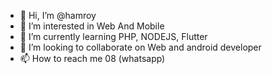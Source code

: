 - 👋 Hi, I’m @hamroy
- 👀 I’m interested in Web And Mobile
- 🌱 I’m currently learning PHP, NODEJS, Flutter
- 💞️ I’m looking to collaborate on Web and android developer
- 📫 How to reach me 08 (whatsapp)

<!---
hamroy/hamroy is a ✨ special ✨ repository because its `README.md` (this file) appears on your GitHub profile.
You can click the Preview link to take a look at your changes.
--->
